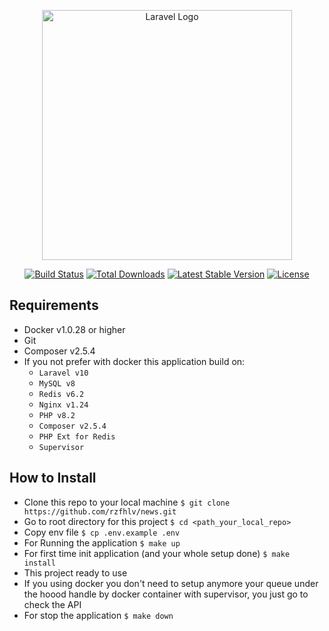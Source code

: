 <p align="center"><a href="https://laravel.com" target="_blank"><img src="https://raw.githubusercontent.com/laravel/art/master/logo-lockup/5%20SVG/2%20CMYK/1%20Full%20Color/laravel-logolockup-cmyk-red.svg" width="400" alt="Laravel Logo"></a></p>

<p align="center">
<a href="https://github.com/laravel/framework/actions"><img src="https://github.com/laravel/framework/workflows/tests/badge.svg" alt="Build Status"></a>
<a href="https://packagist.org/packages/laravel/framework"><img src="https://img.shields.io/packagist/dt/laravel/framework" alt="Total Downloads"></a>
<a href="https://packagist.org/packages/laravel/framework"><img src="https://img.shields.io/packagist/v/laravel/framework" alt="Latest Stable Version"></a>
<a href="https://packagist.org/packages/laravel/framework"><img src="https://img.shields.io/packagist/l/laravel/framework" alt="License"></a>
</p>

## Requirements

- Docker v1.0.28 or higher
- Git
- Composer v2.5.4
- If you not prefer with docker this application build on:
    + ```Laravel v10```
    + ```MySQL v8```
    + ```Redis v6.2```
    + ```Nginx v1.24```
    + ```PHP v8.2```
    + ```Composer v2.5.4```
    + ```PHP Ext for Redis```
    + ```Supervisor```

## How to Install

- Clone this repo to your local machine ```$ git clone https://github.com/rzfhlv/news.git```
- Go to root directory for this project ```$ cd <path_your_local_repo>```
- Copy env file ```$ cp .env.example .env```
- For Running the application ```$ make up```
- For first time init application (and your whole setup done) ```$ make install```
- This project ready to use
- If you using docker you don't need to setup anymore your queue under the hoood handle by docker container with supervisor, you just go to check the API
- For stop the application ```$ make down```
